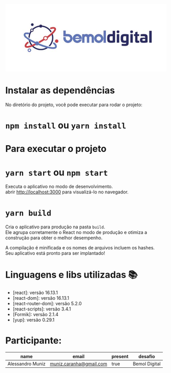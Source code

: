 <p align="center">
  <img src="./public/assets/img.jpg">
</p>

# Instalar as dependências

No diretório do projeto, você pode executar para rodar o projeto:

# `npm install` ou `yarn install`

# Para executar o projeto

# `yarn start` ou `npm start`

Executa o aplicativo no modo de desenvolvimento.<br />
abrir [http://localhost:3000](http://localhost:3000) para visualizá-lo no navegador.

# `yarn build`

Cria o aplicativo para produção na pasta `build`.<br />
Ele agrupa corretamente o React no modo de produção e otimiza a construção para obter o melhor desempenho.

A compilação é minificada e os nomes de arquivos incluem os hashes.<br />
Seu aplicativo está pronto para ser implantado!

# Linguagens e libs utilizadas :books:

- [react]: versão 16.13.1
- [react-dom]: versão 16.13.1
- [react-router-dom]: versão 5.2.0
- [react-scripts]: versão 3.4.1
- [Formik]: versão 2.1.4
- [yup]: versão 0.29.1

# Participante: 
|name            |email                  |present   |desafio      |
| -------------- | --------------------- | -------- | ----------- |
|Alessandro Muniz|muniz.caranha@gmail.com|true      |Bemol Digital|